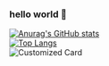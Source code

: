 ### hello world 👋 

[![Anurag's GitHub stats](https://github-readme-stats.vercel.app/api?username=hrmcngs&show_icons=true&theme=dark)](https://github.com/anuraghazra/github-readme-stats)  
[![Top Langs](https://github-readme-stats.vercel.app/api/top-langs/?username=hrmcngs&layout=compact&theme=dark&hide=c,assembly,qmake,batchfile,scss)](https://github.com/anuraghazra/github-readme-stats)  
![Customized Card](https://github-readme-stats.vercel.app/api/pin?username=hrmcngs\&repo=The-four-primitives-and-Weapons\&title_color=fff\&icon_color=f9f9f9\&text_color=9f9f9f\&bg_color=151515)  

